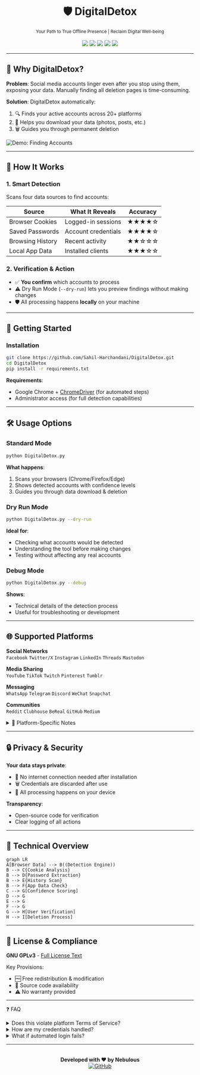 # <div align="center">🛡️ DigitalDetox</div>
<div align="center"><sub>Your Path to True Offline Presence | Reclaim Digital Well-being</sub></div>

<div align="center" style="margin: 1rem 0">
  <img src="https://img.shields.io/badge/Release-v1.0.0-blueviolet?logo=git&logoColor=white">
  <img src="https://img.shields.io/badge/Python-3.6%2B-3776AB?logo=python">
  <img src="https://img.shields.io/badge/Platforms-20+-FF7139?logo=windowsterminal">
  <img src="https://img.shields.io/badge/License-GPLv3-3DA639?logo=gnu">
  <img src="https://img.shields.io/badge/Privacy-First-4B32C3?logo=lock">
</div>

---

## 🌟 Why DigitalDetox?

**Problem**: Social media accounts linger even after you stop using them, exposing your data. Manually finding all deletion pages is time-consuming.

**Solution**: DigitalDetox automatically:
1. 🔍 Finds your active accounts across 20+ platforms
2. 💾 Helps you download your data (photos, posts, etc.)
3. 🗑️ Guides you through permanent deletion

![Demo: Finding Accounts](https://placehold.co/800x400/EEE/31343C?text=Account+Detection+Process "See which accounts you have")

---

## 🔧 How It Works

### 1. Smart Detection
Scans four data sources to find accounts:

| Source         | What It Reveals | Accuracy |
|----------------|-----------------|----------|
| Browser Cookies | Logged-in sessions | ★★★★☆ |
| Saved Passwords | Account credentials | ★★★★☆ |
| Browsing History | Recent activity | ★★☆☆☆ |
| Local App Data | Installed clients | ★★★☆☆ |

### 2. Verification & Action
- ✅ **You confirm** which accounts to process
- ⚠️ Dry Run Mode (`--dry-run`) lets you preview findings without making changes
- 🛡️ All processing happens **locally** on your machine

---

## 🚀 Getting Started

### Installation
```bash
git clone https://github.com/Sahil-Harchandani/DigitalDetox.git
cd DigitalDetox
pip install -r requirements.txt
```

**Requirements**:  
- Google Chrome + [ChromeDriver](https://chromedriver.chromium.org/) (for automated steps)
- Administrator access (for full detection capabilities)

---

## 🛠️ Usage Options

### Standard Mode
```bash
python DigitalDetox.py
```
**What happens**:
1. Scans your browsers (Chrome/Firefox/Edge)
2. Shows detected accounts with confidence levels
3. Guides you through data download & deletion

### Dry Run Mode
```bash
python DigitalDetox.py --dry-run
```
**Ideal for**:
- Checking what accounts would be detected
- Understanding the tool before making changes
- Testing without affecting any real accounts

### Debug Mode
```bash
python DigitalDetox.py --debug
```
**Shows**:
- Technical details of the detection process
- Useful for troubleshooting or development

---

## 🌐 Supported Platforms

**Social Networks**  
`Facebook` `Twitter/X` `Instagram` `LinkedIn` `Threads` `Mastodon`

**Media Sharing**  
`YouTube` `TikTok` `Twitch` `Pinterest` `Tumblr`

**Messaging**  
`WhatsApp` `Telegram` `Discord` `WeChat` `Snapchat`

**Communities**  
`Reddit` `Clubhouse` `BeReal` `GitHub` `Medium`

<details>
<summary>🔄 Platform-Specific Notes</summary>

- **Facebook**: 30-day deletion reversal period
- **Twitter**: Requires recent login for deletion
- **WhatsApp**: Deletes messages for everyone
- **YouTube**: Affects Google account-wide
</details>

---

## 🔒 Privacy & Security

**Your data stays private**:
- 🔐 No internet connection needed after installation
- 🗑️ Credentials are discarded after use
- 📁 All processing happens on your device

**Transparency**:
- Open-source code for verification
- Clear logging of all actions

---
## 🔧 Technical Overview

```mermaid
graph LR
A[Browser Data] --> B((Detection Engine))
B --> C{Cookie Analysis}
B --> D{Password Extraction}
B --> E{History Scan}
B --> F{App Data Check}
C --> G[Confidence Scoring]
D --> G
E --> G
F --> G
G --> H[User Verification]
H --> I[Deletion Process]
```

---
## 📜 License & Compliance

**GNU GPLv3** - [Full License Text](LICENSE)

Key Provisions:  
- 🆓 Free redistribution & modification  
- 📝 Source code availability  
- ⚠️ No warranty provided  

---
❓ FAQ
<details> <summary>Does this violate platform Terms of Service?</summary>
DigitalDetox maintains human verification steps to comply with most platform policies when used responsibly.

</details><details> <summary>How are my credentials handled?</summary>
Credentials are stored only in memory during the active session and are cleared immediately after processing each platform.

</details><details> <summary>What if automated login fails?</summary>
The tool will guide you to complete the process manually in the browser window.

</details>

---

<div align="center" style="margin-top: 2rem">
  <strong>Developed with ❤️ by Nebulous</strong><br>
<div align="center">
  <a href="https://github.com/Sahil-Harchandani/DigitalDetox">
    <img src="https://img.shields.io/badge/View_Project_on_GitHub-181717?style=for-the-badge&logo=github" alt="GitHub">
  </a>
</div>

